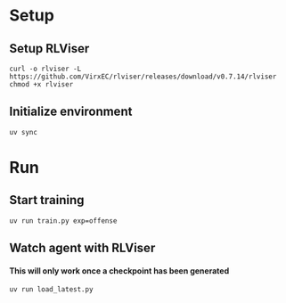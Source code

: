 # Setup
## Setup RLViser
`curl -o rlviser -L https://github.com/VirxEC/rlviser/releases/download/v0.7.14/rlviser`
`chmod +x rlviser`

## Initialize environment
`uv sync`

# Run

## Start training
`uv run train.py exp=offense`

## Watch agent with RLViser
#### This will only work once a checkpoint has been generated
`uv run load_latest.py`

